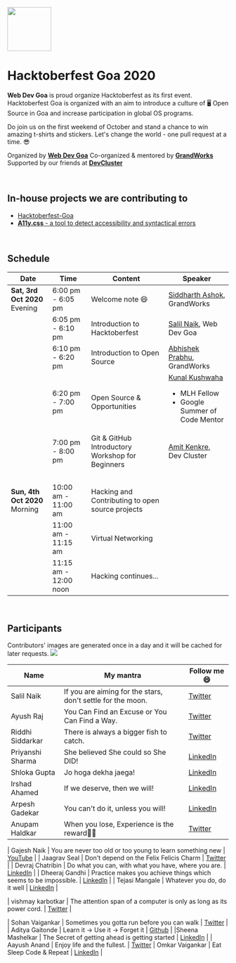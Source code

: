 <p>
<a href="https://hacktoberfest.digitalocean.com/">
<img src="https://raw.githubusercontent.com/salil-naik/hacktoberfest-goa/master/assets/hacktoberfest-H.svg" width="100px">
</a>
</p>

# Hacktoberfest Goa 2020

**Web Dev Goa** is proud organize Hacktoberfest as its first event. Hacktoberfest Goa is organized with an aim to introduce a culture of 🖥️ Open Source in Goa and increase participation in global OS programs.

Do join us on the first weekend of October and stand a chance to win amazing t-shirts and stickers. Let's change the world - one pull request at a time. 😎

Organized by **[Web Dev Goa](https://twitter.com/WebDevGoa)**
Co-organized & mentored by **[GrandWorks](http://grandworks.co/)**
Supported by our friends at **[DevCluster](https://devcluster.community/)**

<br />

## In-house projects we are contributing to

<ul>
<li><a href="https://github.com/WebDevGoa/hacktoberfest-goa/issues">Hacktoberfest-Goa</a></li>
<li><a href="https://github.com/salil-naik/a11y.css/issues"><b>A11y.css</b> - a tool to detect accessibility and syntactical errors</a></li>
</ul>

<br />

## Schedule

| Date                                | Time                  | Content                                          | Speaker                                                                                                                         |
| ----------------------------------- | --------------------- | ------------------------------------------------ | ------------------------------------------------------------------------------------------------------------------------------- |
| <b>Sat, 3rd Oct 2020</b><br>Evening | 6:00 pm - 6:05 pm     | Welcome note 😄                                  | [Siddharth Ashok](https://www.linkedin.com/in/siddharthashok/), GrandWorks                                                      |
| &nbsp;                              | 6:05 pm - 6:10 pm     | Introduction to Hacktoberfest                    | [Salil Naik](https://www.linkedin.com/in/salilnaik/), Web Dev Goa                                                               |
| &nbsp;                              | 6:10 pm - 6:20 pm     | Introduction to Open Source                      | [Abhishek Prabhu](https://abyshakes.com/), GrandWorks                                                                           |
| &nbsp;                              | 6:20 pm - 7:00 pm     | Open Source & Opportunities                      | [Kunal Kushwaha](https://www.linkedin.com/in/kunal-kushwaha/) <ul><li>MLH Fellow</li><li>Google Summer of Code Mentor</li></ul> |
| &nbsp;                              | 7:00 pm - 8:00 pm     | Git & GitHub Introductory Workshop for Beginners | [Amit Kenkre](https://www.linkedin.com/in/amit-kenkre-705424177/), Dev Cluster                                                  |
| &nbsp;                              | &nbsp;                | &nbsp;                                           | &nbsp;                                                                                                                          |
| <b>Sun, 4th Oct 2020</b><br>Morning | 10:00 am - 11:00 am   | Hacking and Contributing to open source projects | &nbsp;                                                                                                                          |
| &nbsp;                              | 11:00 am - 11:15 am   | Virtual Networking                               | &nbsp;                                                                                                                          |
| &nbsp;                              | 11:15 am - 12:00 noon | Hacking continues...                             |

<br />

## Participants

Contributors' images are generated once in a day and it will be cached for later requests.
<a href="https://github.com/webdevgoa/hacktoberfest-goa/graphs/contributors">
<img src="https://contributors-img.web.app/image?repo=webdevgoa/hacktoberfest-goa" />
</a>


| Name             | My mantra                                                   | Follow me 😄                                                   |
| ---------------- | ----------------------------------------------------------- | -------------------------------------------------------------- |
| Salil Naik       | If you are aiming for the stars, don't settle for the moon. | [Twitter](https://twitter.com/__salil_naik__)                  |
| Ayush Raj        | You Can Find an Excuse or You Can Find a Way.               | [Twitter](https://twitter.com/AyushRa49585623)                 |
| Riddhi Siddarkar | There is always a bigger fish to catch.                     | [Twitter](https://twitter.com/siddarkar)                       |
| Priyanshi Sharma | She believed She could so She DID!                          | [LinkedIn](https://www.linkedin.com/in/priyanshi-sharma-/)     |
| Shloka Gupta     | Jo hoga dekha jaega!                                        | [LinkedIn](https://www.linkedin.com/in/shloka-gupta-45b974157) |
| Irshad Ahamed    | If we deserve, then we will!                                | [LinkedIn](https://www.linkedin.com/in/irshad101)              |
| Arpesh Gadekar   | You can't do it, unless you will!                           | [LinkedIn](https://www.linkedin.com/in/arpesh28)               |
| Anupam Haldkar   | When you lose, Experience is the reward🏳‍🌈                 | [Twitter](https://twitter.com/anupamhaldkar)                   |

| Gajesh Naik      | You are never too old or too young to learn something new   | [YouTube](https://youtube.com/gajeshsnaik)                     |
| Jaagrav Seal     | Don't depend on the Felix Felicis Charm                     | [Twitter](https://twitter.com/xJaagrav)                        |
| Devraj Chatribin | Do what you can, with what you have, where you are.         | [LinkedIn](https://www.linkedin.com/in/devraj-chatribin)       |
| Dheeraj Gandhi   | Practice makes you achieve things which seems to be impossible. | [LinkedIn](https://www.linkedin.com/in/dheeraj-gandhi-3257781b1/) |
| Tejasi Mangale   | Whatever you do, do it well                                 | [LinkedIn](https://www.linkedin.com/in/tejasi-mangale-15a0821a9)   |

| vishmay karbotkar | The attention span of a computer is only as long as its power cord. | [Twitter](https://www.twitter.com/VKarbotkar)         |

| Sohan Vaigankar  | Sometimes you gotta run before you can walk                | [Twitter](https://twitter.com/sohanvaigankar)                  |
| Aditya Gaitonde  | Learn it -> Use it -> Forget it                             | [Github](https://github.com/adgai19)                           |
|Sheena Mashelkar  | The Secret of getting ahead is getting started              | [LinkedIn](https://www.linkedin.com/in/sheena-mashelkar-040545168/) |
| Aayush Anand     | Enjoy life and the fullest.                                 | [Twitter](https://twitter.com/aadh_goa)
| Omkar Vaigankar  | Eat Sleep Code & Repeat                                     | [LinkedIn](https://www.linkedin.com/in/omkar-vaigankar-b442b317a/)  |

